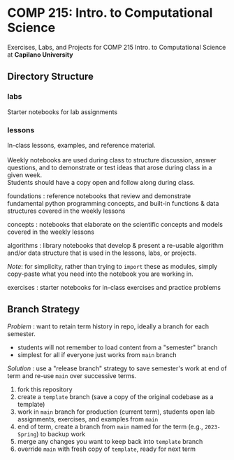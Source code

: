 # COMP 215: Intro. to Computational Science
Exercises, Labs, and Projects for COMP 215 Intro. to Computational Science at **Capilano University**

## Directory Structure

### labs
Starter notebooks for lab assignments

### lessons
In-class lessons, examples, and reference material. <br>  
Weekly notebooks are used during class to structure discussion, answer questions,
and to demonstrate or test ideas that arose during class in a given week. <br>
Students should have a copy open and follow along during class.

foundations
: reference notebooks that review and demonstrate fundamental python programming concepts,
  and built-in functions & data structures covered in the weekly lessons

concepts
: notebooks that elaborate on the scientific concepts and models covered in the weekly lessons

algorithms
: library notebooks that develop & present a re-usable algorithm and/or data structure
that is used in the lessons, labs, or projects.

*Note*: for simplicity, rather than trying to `import` these as modules, 
         simply copy-paste what you need into the notebook you are working in.

exercises
: starter notebooks for in-class exercises and practice problems


## Branch Strategy

_Problem_
: want to retain term history in repo, ideally a branch for each semester.

  * students will not remember to load content from a "semester" branch
  * simplest for all if everyone just works from `main` branch

_Solution_
: use a "release branch" strategy to save semester's work at end of term and re-use `main`  over successive terms.

1. fork this repository
2. create a `template` branch (save a copy of the original codebase as a template)
3. work in `main` branch for production (current term), students open lab assignments, exercises, and examples from `main`
4. end of term, create a branch from `main` named for the term (e.g., `2023-Spring`) to backup work
5. merge any changes you want to keep back into `template` branch
6. override `main` with fresh copy of `template`, ready for next term